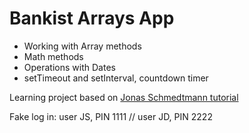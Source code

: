 # Bankist Arrays App

- Working with Array methods
- Math methods
- Operations with Dates
- setTimeout and setInterval, countdown timer
  
Learning project based on [Jonas Schmedtmann tutorial](https://www.udemy.com/course/the-complete-javascript-course/)

Fake log in:
user JS, PIN 1111 // user JD, PIN 2222
